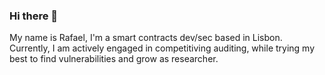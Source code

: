 ### Hi there 👋
My name is Rafael, I'm a smart contracts dev/sec based in Lisbon. Currently, I am actively engaged in competitiving auditing, while trying my best to find vulnerabilities and grow as researcher. 
